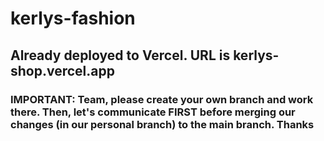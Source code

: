 # kerlys-fashion

## Already deployed to Vercel. URL is kerlys-shop.vercel.app

### IMPORTANT: Team, please create your own branch and work there.  Then, let's communicate FIRST before merging our changes (in our personal branch) to the main branch.  Thanks
